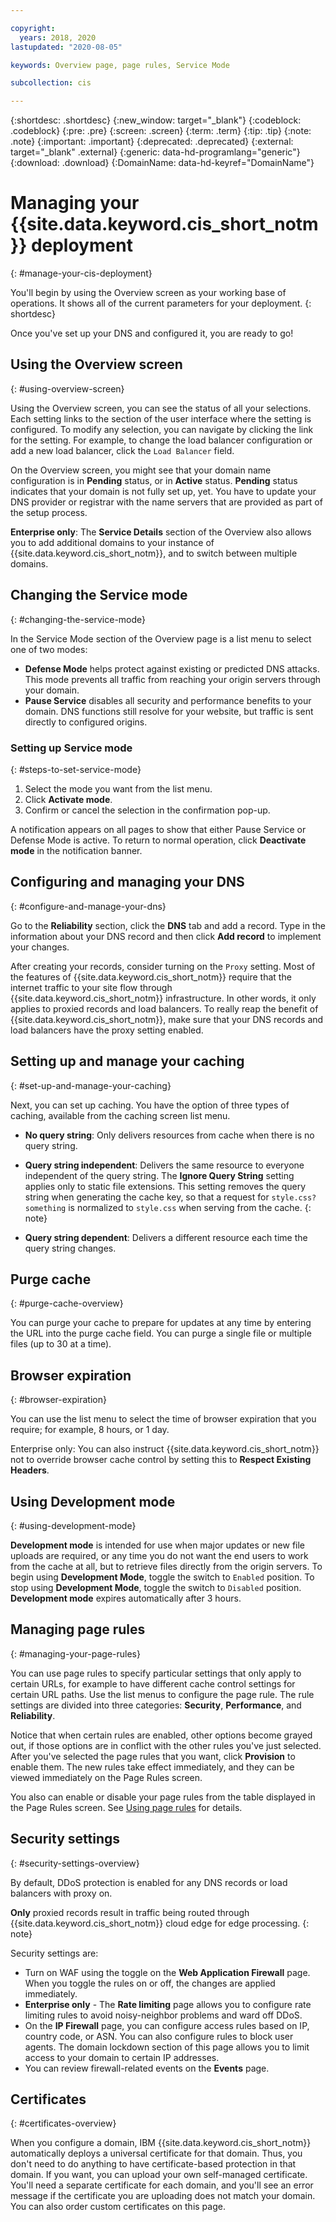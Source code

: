```yaml
---

copyright:
  years: 2018, 2020
lastupdated: "2020-08-05"

keywords: Overview page, page rules, Service Mode

subcollection: cis

---
```


{:shortdesc: .shortdesc}
{:new_window: target="_blank"}
{:codeblock: .codeblock}
{:pre: .pre}
{:screen: .screen}
{:term: .term}
{:tip: .tip}
{:note: .note}
{:important: .important}
{:deprecated: .deprecated}
{:external: target="_blank" .external}
{:generic: data-hd-programlang="generic"}
{:download: .download}
{:DomainName: data-hd-keyref="DomainName"}

# Managing your {{site.data.keyword.cis_short_notm}} deployment
{: #manage-your-cis-deployment}

You'll begin by using the Overview screen as your working base of operations. It shows all of the current parameters for your deployment.
{: shortdesc}

Once you've set up your DNS and configured it, you are ready to go!

## Using the Overview screen
{: #using-overview-screen}

Using the Overview screen, you can see the status of all your selections. Each setting links to the section of the user interface where the setting is configured. To modify any selection, you can navigate by clicking the link for the setting. For example, to change the load balancer configuration or add a new load balancer, click the `Load Balancer` field.

On the Overview screen, you might see that your domain name configuration is in **Pending** status, or in **Active** status. **Pending** status indicates that your domain is not fully set up, yet. You have to update your DNS provider or registrar with the name servers that are provided as part of the setup process.

**Enterprise only**: The **Service Details** section of the Overview also allows you to add additional domains to your instance of {{site.data.keyword.cis_short_notm}}, and to switch between multiple domains.

## Changing the Service mode
{: #changing-the-service-mode}

In the Service Mode section of the Overview page is a list menu to select one of two modes:

* **Defense Mode** helps protect against existing or predicted DNS attacks. This mode prevents all traffic from reaching your origin servers through your domain.
* **Pause Service** disables all security and performance benefits to your domain. DNS functions still resolve for your website, but traffic is sent directly to configured origins.

### Setting up Service mode
{: #steps-to-set-service-mode}

1. Select the mode you want from the list menu.
1. Click **Activate mode**.
1. Confirm or cancel the selection in the confirmation pop-up.

A notification appears on all pages to show that either Pause Service or Defense Mode is active.
To return to normal operation, click **Deactivate mode** in the notification banner.

## Configuring and managing your DNS
{: #configure-and-manage-your-dns}

Go to the **Reliability** section, click the **DNS** tab and add a record. Type in the information about your DNS record and then click **Add record** to implement your changes.

After creating your records, consider turning on the `Proxy` setting. Most of the features of {{site.data.keyword.cis_short_notm}} require that the internet traffic to your site flow through {{site.data.keyword.cis_short_notm}} infrastructure. In other words, it only applies to proxied records and load balancers. To really reap the benefit of {{site.data.keyword.cis_short_notm}}, make sure that your DNS records and load balancers have the proxy setting enabled.

## Setting up and manage your caching
{: #set-up-and-manage-your-caching}

Next, you can set up caching. You have the option of three types of caching, available from the caching screen list menu.

* **No query string**: Only delivers resources from cache when there is no query string.
* **Query string independent**: Delivers the same resource to everyone independent of the query string.
   The **Ignore Query String** setting applies only to static file extensions. This setting removes the query string when generating the cache key, so that a request for `style.css?something` is normalized to `style.css` when serving from the cache.
   {: note}

* **Query string dependent**: Delivers a different resource each time the query string changes.

## Purge cache
{: #purge-cache-overview}

You can purge your cache to prepare for updates at any time by entering the URL into the purge cache field. You can purge a single file or multiple files (up to 30 at a time).

## Browser expiration
{: #browser-expiration}

You can use the list menu to select the time of browser expiration that you require; for example, 8 hours, or 1 day.

Enterprise only: You can also instruct {{site.data.keyword.cis_short_notm}} not to override browser cache control by setting this to **Respect Existing Headers**.

## Using Development mode
{: #using-development-mode}

**Development mode** is intended for use when major updates or new file uploads are required, or any time you do not want the end users to work from the cache at all, but to retrieve files directly from the origin servers. To begin using **Development Mode**, toggle the switch to `Enabled` position. To stop using **Development Mode**, toggle the switch to `Disabled` position. **Development mode** expires automatically after 3 hours.

## Managing page rules
{: #managing-your-page-rules}

You can use page rules to specify particular settings that only apply to certain URLs, for example to have different cache control settings for certain URL paths. Use the list menus to configure the page rule. The rule settings are divided into three categories: **Security**, **Performance**, and **Reliability**.

Notice that when certain rules are enabled, other options become grayed out, if those options are in conflict with the other rules you've just selected. After you've selected the page rules that you want, click **Provision** to enable them. The new rules take effect immediately, and they can be viewed immediately on the Page Rules screen.

You also can enable or disable your page rules from the table displayed in the Page Rules screen. See [Using page rules](/docs/cis?topic=cis-use-page-rules) for details.

## Security settings
{: #security-settings-overview}

By default, DDoS protection is enabled for any DNS records or load balancers with proxy on.

**Only** proxied records result in traffic being routed through {{site.data.keyword.cis_short_notm}} cloud edge for edge processing.
{: note}

Security settings are:

* Turn on WAF using the toggle on the **Web Application Firewall** page. When you toggle the rules on or off, the changes are applied immediately.
* **Enterprise only** - The **Rate limiting** page allows you to configure rate limiting rules to avoid noisy-neighbor problems and ward off DDoS.
* On the **IP Firewall** page, you can configure access rules based on IP, country code, or ASN. You can also configure rules to block user agents. The domain lockdown section of this page allows you to limit access to your domain to certain IP addresses.
* You can review firewall-related events on the **Events** page.

## Certificates
{: #certificates-overview}

When you configure a domain, IBM {{site.data.keyword.cis_short_notm}} automatically deploys a universal certificate for that domain. Thus, you don't need to do anything to have certificate-based protection in that domain. If you want, you can upload your own self-managed certificate. You'll need a separate certificate for each domain, and you'll see an error message if the certificate you are uploading does not match your domain. You can also order custom certificates on this page.
